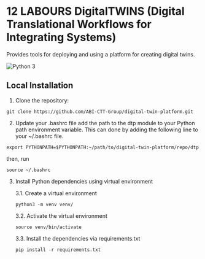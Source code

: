 # 12 LABOURS DigitalTWINS (Digital Translational Workflows for Integrating Systems)
Provides tools for deploying and using a platform for creating digital twins.

![Python 3](https://img.shields.io/badge/Python->=3.8-blue)


## Local Installation

1. Clone the repository:

```commandline
git clone https://github.com/ABI-CTT-Group/digital-twin-platform.git
```

2. Update your .bashrc file
add the path to the dtp module to your Python path environment variable. 
This can done by adding the following line to your ~/.bashrc file.
```
export PYTHONPATH=$PYTHONPATH:~/path/to/digital-twin-platform/repo/dtp
```
then, run
```commandline
source ~/.bashrc
```

3. Install Python dependencies using virtual environment
    
    3.1. Create a virtual environment
    
    ```commandline
    python3 -m venv venv/
    ```
   
    3.2. Activate the virtual environment
    
    ```commandline
    source venv/bin/activate
    ```
   
    3.3. Install the dependencies via requirements.txt
    
    ```commandline
    pip install -r requirements.txt
    ```
